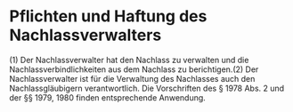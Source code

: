 # Pflichten und Haftung des Nachlassverwalters

(1) Der Nachlassverwalter hat den Nachlass zu verwalten und die Nachlassverbindlichkeiten aus dem Nachlass zu berichtigen.(2) Der Nachlassverwalter ist für die Verwaltung des Nachlasses auch den Nachlassgläubigern verantwortlich. Die Vorschriften des § 1978 Abs. 2 und der §§ 1979, 1980 finden entsprechende Anwendung. 

